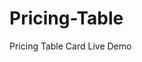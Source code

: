 # Pricing-Table
Pricing Table Card Live Demo

<!-- Please follow codes step by step -->
<!-- This file will be deleted wthin a wekk -->

<!-- And Don't share this publicy till the real file is being uploaded on my site -->
